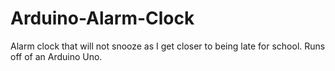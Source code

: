 # Arduino-Alarm-Clock
Alarm clock that will not snooze as I get closer to being late for school. Runs off of an Arduino Uno.

